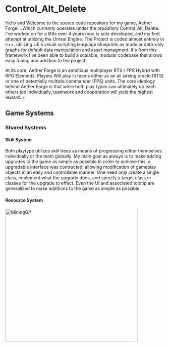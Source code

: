 # Control_Alt_Delete

Hello and Welcome to the source code repository for my game, Aether Forge! ..Which currently operates under the repository Control_Alt_Delete.  I've worked on for a little over 4 years now, is solo developed, and my first attempt at utilizing the Unreal Engine.  The Project is coded almost entirely in c++, utilizing UE's visual scripting language blueprints as modular data-only graphs for default data manipulation and asset managment.  It's from this framework I've been able to build a scalable, modular codebase that allows easy tuning and addition to the project. 

At its core, Aether Forge is an ambitious multiplayer RTS / FPS Hybrid with RPG Elements.  Players Will play in teams either as an all seeing oracle (RTS) or one of potentially multiple commander (FPS) units.  The core ideology behind Aether Forge is that while both play types can ultimately do each others job individually, teamwork and cooporation will yield the highest reward. +

## Game Systems
### Shared Systems
#### Skill System
Both playtype utilizes skill trees as means of progressing either themselves individually or the team globally.  My main goal as always is to make adding upgrades to the game as simple as possible   In order to achieve this, a upgradable interface was contructed, allowing modification of gameplay objects in an easy and controllable manner.  One need only create a single class, implement what the upgrade does, and specify a target class or classes for the upgrade to effect.  Even the UI and associated tooltip are generalized to make additions to the game as simple as possible.   

#### Resource System
<img src ="./Docs/Gifs/FPSMining.gif" alt="MiningGif" height="420">
